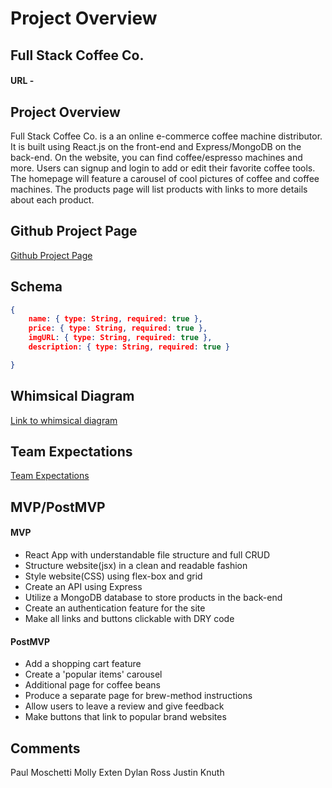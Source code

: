 # Project Overview

## Full Stack Coffee Co.

#### URL - 


## Project Overview

Full Stack Coffee Co. is a an online e-commerce coffee machine distributor. It is built using React.js on the front-end and Express/MongoDB on the back-end. On the website, you can find coffee/espresso machines and more. Users can signup and login to add or edit their favorite coffee tools. The homepage will feature a carousel of cool pictures of coffee and coffee machines. The products page will list products with links to more details about each product.

## Github Project Page

[Github Project Page](https://github.com/JustinKnuth/fscc/projects)


## Schema

``` .json
{
    name: { type: String, required: true },
    price: { type: String, required: true },
    imgURL: { type: String, required: true },
    description: { type: String, required: true }

}
```


## Whimsical Diagram

  [Link to whimsical diagram](https://whimsical.com/full-stack-coffee-co-KEu9CGnX5UZUkVeXmNbWjC)



## Team Expectations 

  [Team Expectations](https://docs.google.com/document/d/e/2PACX-1vRAsoE8jW6tQSaWdJRNtPk5LO_ABWQjP6Vjg0xwR92sHvPpHkBKjbPAgT1fK5p0jCGHhtij0sWi4knl/pub)


## MVP/PostMVP


#### MVP 

- React App with understandable file structure and full CRUD
- Structure website(jsx) in a clean and readable fashion
- Style website(CSS) using flex-box and grid
- Create an API using Express
- Utilize a MongoDB database to store products in the back-end
- Create an authentication feature for the site
- Make all links and buttons clickable with DRY code


#### PostMVP  

- Add a shopping cart feature
- Create a 'popular items' carousel
- Additional page for coffee beans
- Produce a separate page for brew-method instructions
- Allow users to leave a review and give feedback
- Make buttons that link to popular brand websites


## Comments
Paul Moschetti
Molly Exten
Dylan Ross
Justin Knuth


